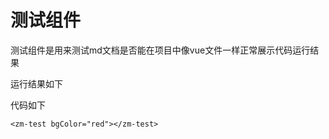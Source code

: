# 测试组件

测试组件是用来测试md文档是否能在项目中像vue文件一样正常展示代码运行结果

运行结果如下
<su-button bgColor="red"></su-button>

代码如下

```vue
<zm-test bgColor="red"></zm-test>
```
